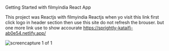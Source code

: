 Getting Started with filmyindia React App

This project was Reactjs with filmyindia Reactjs when yo visit this link first click logo in header section then use this site do not refresh the brouser.
but one more link use to show accourate  https://sprightly-kataifi-ab0e54.netlify.app/ 


![screencapture 1 of 1](https://user-images.githubusercontent.com/117168137/219308146-ab32ee68-5745-4e04-a80a-c5cc95a6044c.png)
